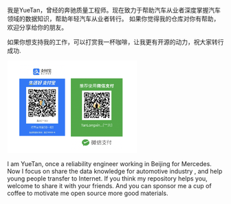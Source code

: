 我是YueTan，曾经的奔驰质量工程师。现在致力于帮助汽车从业者深度掌握汽车领域的数据知识，帮助年轻汽车从业者转行。
如果你觉得我的仓库对你有帮助，欢迎分享给你的朋友。

如果你想支持我的工作，可以打赏我一杯咖啡，让我更有开源的动力，祝大家转行成功.

<p aligh="center">
    <img width="60%" src="https://github.com/hongyingyue/Blog-code/blob/master/.github/qr-code.png" style="max-width:60%;">
</p>




I am YueTan, once a reliability engineer working in Beijing for Mercedes. Now I focus on share the data knowledge for automotive industry , and help young people transfer to Internet. If you think my repository helps you, welcome to share it with your friends. And you can sponsor me a cup of coffee to motivate me open source more good materials.
